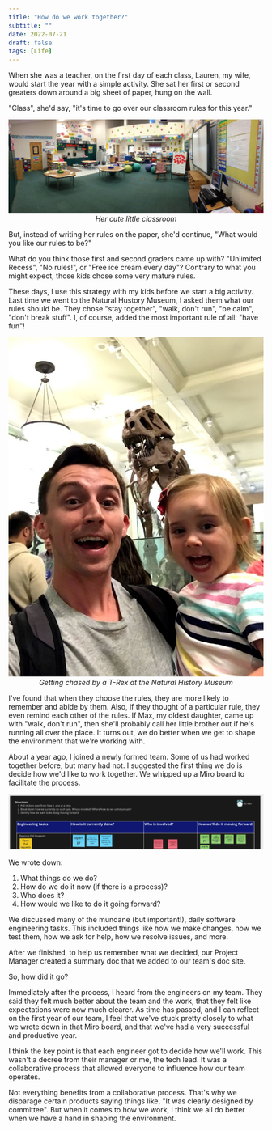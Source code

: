 ```yaml
---
title: "How do we work together?"
subtitle: ""
date: 2022-07-21
draft: false
tags: [Life]
---
```


When she was a teacher, on the first day of each class, Lauren, my wife, would start the year with a simple activity. She sat her first or second greaters down around a big sheet of paper, hung on the wall.

<!--more-->

"Class", she'd say, "it's time to go over our classroom rules for this year."

![Elementary school classroom](/image/classroom.jpg)
<em style="text-align: center; display: block;">
  Her cute little classroom
</em>

But, instead of writing her rules on the paper, she'd continue, "What would you like our rules to be?"

What do you think those first and second graders came up with? "Unlimited Recess", "No rules!", or "Free ice cream every day"? Contrary to what you might expect, those kids chose some very mature rules.

These days, I use this strategy with my kids before we start a big activity. Last time we went to the Natural Hustory Museum, I asked them what our rules should be. They chose "stay together", "walk, don't run", "be calm", "don't break stuff". I, of course, added the most important rule of all: "have fun"!

![Children at Natural History Museum with T-Rex exhibit](/image/natural_history.jpg)
<em style="text-align: center; display: block;">
  Getting chased by a T-Rex at the Natural History Museum
</em>

I've found that when they choose the rules, they are more likely to remember and abide by them. Also, if they thought of a particular rule, they even remind each other of the rules. If Max, my oldest daughter, came up with "walk, don't run", then she'll probably call her little brother out if he's running all over the place. It turns out, we do better when we get to shape the environment that we're working with.

About a year ago, I joined a newly formed team. Some of us had worked together before, but many had not. I suggested the first thing we do is decide how we'd like to work together. We whipped up a Miro board to facilitate the process.

![Miro board showing team collaboration planning](/image/miro.png)

We wrote down:

1. What things do we do?
2. How do we do it now (if there is a process)?
3. Who does it?
4. How would we like to do it going forward?

We discussed many of the mundane (but important!), daily software engineering tasks. This included things like how we make changes, how we test them, how we ask for help, how we resolve issues, and more.

After we finished, to help us remember what we decided, our Project Manager created a summary doc that we added to our team's doc site.

So, how did it go?

Immediately after the process, I heard from the engineers on my team. They said they felt much better about the team and the work, that they felt like expectations were now much clearer. As time has passed, and I can reflect on the first year of our team, I feel that we've stuck pretty closely to what we wrote down in that Miro board, and that we've had a very successful and productive year.

I think the key point is that each engineer got to decide how we'll work. This wasn't a decree from their manager or me, the tech lead. It was a collaborative process that allowed everyone to influence how our team operates.

Not everything benefits from a collaborative process. That's why we disparage certain products saying things like, "It was clearly designed by committee". But when it comes to how we work, I think we all do better when we
have a hand in shaping the environment.
